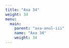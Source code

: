 ```yaml
---
title: "Axa 34"
weight: 34
menu:
  main:
    parent: "axa-anul-iii"
    name: "Axa 34"
    weight: 34
---
```

